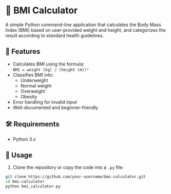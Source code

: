 # 🧮 BMI Calculator

A simple Python command-line application that calculates the Body Mass Index (BMI) based on user-provided weight and height, and categorizes the result according to standard health guidelines.

## 📌 Features

- Calculates BMI using the formula:  
  `BMI = weight (kg) / (height (m))²`
- Classifies BMI into:
  - Underweight
  - Normal weight
  - Overweight
  - Obesity
- Error handling for invalid input
- Well-documented and beginner-friendly

## 🛠️ Requirements

- Python 3.x

## 🚀 Usage

1. Clone the repository or copy the code into a `.py` file:

```bash
git clone https://github.com/your-username/bmi-calculator.git
cd bmi-calculator
python bmi_calculator.py
